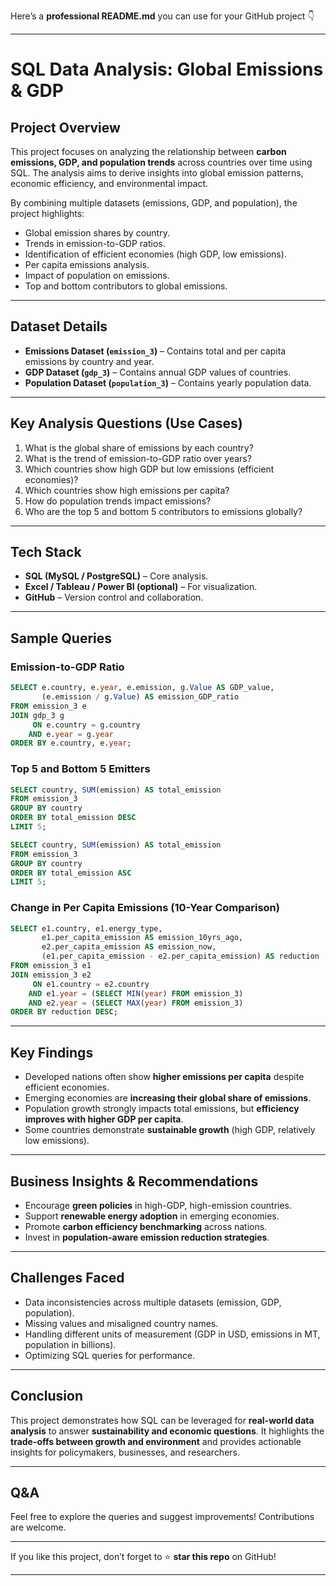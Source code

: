 Here’s a **professional README.md** you can use for your GitHub project 👇

---

# SQL Data Analysis: Global Emissions & GDP

## Project Overview

This project focuses on analyzing the relationship between **carbon emissions, GDP, and population trends** across countries over time using SQL. The analysis aims to derive insights into global emission patterns, economic efficiency, and environmental impact.

By combining multiple datasets (emissions, GDP, and population), the project highlights:

* Global emission shares by country.
* Trends in emission-to-GDP ratios.
* Identification of efficient economies (high GDP, low emissions).
* Per capita emissions analysis.
* Impact of population on emissions.
* Top and bottom contributors to global emissions.

---

## Dataset Details

* **Emissions Dataset (`emission_3`)** – Contains total and per capita emissions by country and year.
* **GDP Dataset (`gdp_3`)** – Contains annual GDP values of countries.
* **Population Dataset (`population_3`)** – Contains yearly population data.

---

## Key Analysis Questions (Use Cases)

1. What is the global share of emissions by each country?
2. What is the trend of emission-to-GDP ratio over years?
3. Which countries show high GDP but low emissions (efficient economies)?
4. Which countries show high emissions per capita?
5. How do population trends impact emissions?
6. Who are the top 5 and bottom 5 contributors to emissions globally?

---

## Tech Stack

* **SQL (MySQL / PostgreSQL)** – Core analysis.
* **Excel / Tableau / Power BI (optional)** – For visualization.
* **GitHub** – Version control and collaboration.

---

## Sample Queries

### Emission-to-GDP Ratio

```sql
SELECT e.country, e.year, e.emission, g.Value AS GDP_value, 
       (e.emission / g.Value) AS emission_GDP_ratio
FROM emission_3 e
JOIN gdp_3 g 
     ON e.country = g.country 
    AND e.year = g.year
ORDER BY e.country, e.year;
```

### Top 5 and Bottom 5 Emitters

```sql
SELECT country, SUM(emission) AS total_emission
FROM emission_3
GROUP BY country
ORDER BY total_emission DESC
LIMIT 5;

SELECT country, SUM(emission) AS total_emission
FROM emission_3
GROUP BY country
ORDER BY total_emission ASC
LIMIT 5;
```

### Change in Per Capita Emissions (10-Year Comparison)

```sql
SELECT e1.country, e1.energy_type,
       e1.per_capita_emission AS emission_10yrs_ago,
       e2.per_capita_emission AS emission_now,
       (e1.per_capita_emission - e2.per_capita_emission) AS reduction
FROM emission_3 e1
JOIN emission_3 e2
     ON e1.country = e2.country
    AND e1.year = (SELECT MIN(year) FROM emission_3)
    AND e2.year = (SELECT MAX(year) FROM emission_3)
ORDER BY reduction DESC;
```

---

## Key Findings

* Developed nations often show **higher emissions per capita** despite efficient economies.
* Emerging economies are **increasing their global share of emissions**.
* Population growth strongly impacts total emissions, but **efficiency improves with higher GDP per capita**.
* Some countries demonstrate **sustainable growth** (high GDP, relatively low emissions).

---

## Business Insights & Recommendations

* Encourage **green policies** in high-GDP, high-emission countries.
* Support **renewable energy adoption** in emerging economies.
* Promote **carbon efficiency benchmarking** across nations.
* Invest in **population-aware emission reduction strategies**.

---

## Challenges Faced

* Data inconsistencies across multiple datasets (emission, GDP, population).
* Missing values and misaligned country names.
* Handling different units of measurement (GDP in USD, emissions in MT, population in billions).
* Optimizing SQL queries for performance.

---

## Conclusion

This project demonstrates how SQL can be leveraged for **real-world data analysis** to answer **sustainability and economic questions**. It highlights the **trade-offs between growth and environment** and provides actionable insights for policymakers, businesses, and researchers.

---

## Q\&A

Feel free to explore the queries and suggest improvements! Contributions are welcome.

---

If you like this project, don’t forget to ⭐ **star this repo** on GitHub!

---
